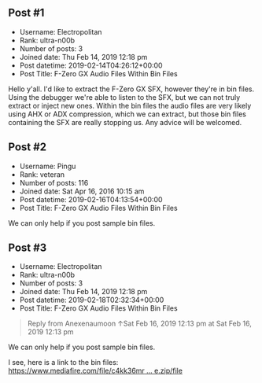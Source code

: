 ## Post #1
- Username: Electropolitan
- Rank: ultra-n00b
- Number of posts: 3
- Joined date: Thu Feb 14, 2019 12:18 pm
- Post datetime: 2019-02-14T04:26:12+00:00
- Post Title: F-Zero GX Audio Files Within Bin Files

Hello y'all. I'd like to extract the F-Zero GX SFX, however they're in bin files. Using the debugger we're able to listen to the SFX, but we can not truly extract or inject new ones. Within the bin files the audio files are very likely using AHX or ADX compression, which we can extract, but those bin files containing the SFX are really stopping us. Any advice will be welcomed.
## Post #2
- Username: Pingu
- Rank: veteran
- Number of posts: 116
- Joined date: Sat Apr 16, 2016 10:15 am
- Post datetime: 2019-02-16T04:13:54+00:00
- Post Title: F-Zero GX Audio Files Within Bin Files

We can only help if you post sample bin files.
## Post #3
- Username: Electropolitan
- Rank: ultra-n00b
- Number of posts: 3
- Joined date: Thu Feb 14, 2019 12:18 pm
- Post datetime: 2019-02-18T02:32:34+00:00
- Post Title: F-Zero GX Audio Files Within Bin Files

> Reply from Anexenaumoon ↑Sat Feb 16, 2019 12:13 pm at Sat Feb 16, 2019 12:13 pm
>
> 
We can only help if you post sample bin files.

I see, here is a link to the bin files: [https://www.mediafire.com/file/c4kk36mr ... e.zip/file](https://www.mediafire.com/file/c4kk36mry20qopc/normal_se.zip/file)
